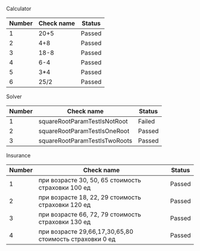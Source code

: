 Calculator

| Number | Check name | Status |        
|--------|------------|--------|
| 1      | 20+5       | Passed |
| 2      | 4+8        | Passed |
| 3      | 18-8       | Passed |
| 4      | 6-4        | Passed |
| 5      | 3*4        | Passed |
| 6      | 25/2       | Passed |

Solver

| Number | Check name                   | Status |        
|--------|------------------------------|--------|
| 1      | squareRootParamTestIsNotRoot | Failed |
| 2      | squareRootParamTestIsOneRoot | Passed |
| 3      | squareRootParamTestIsTwoRoots| Passed |

Insurance

|Number| Check name                                              | Status |        
|------|---------------------------------------------------------|--------|
| 1    | при возрасте 30, 50, 65 стоимость страховки 100 ед      | Passed |
| 2    | при возрасте 18, 22, 29 стоимость страховки 120 ед      | Passed |
| 3    | при возрасте 66, 72, 79 стоимость страховки 130 ед      | Passed |
| 4    | при возрасте 29,66,17,30,65,80 стоимость страховки 0 ед | Passed |
